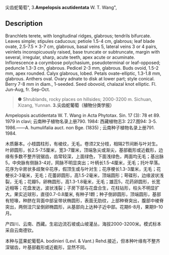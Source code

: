 尖齿蛇葡萄",
3.**Ampelopsis acutidentata** W. T. Wang",

## Description
Branchlets terete, with longitudinal ridges, glabrous; tendrils bifurcate. Leaves simple; stipules caducous; petiole 1.5-4 cm, glabrous; leaf blade ovate, 2.5-7.5 × 3-7 cm, glabrous, basal veins 5, lateral veins 3 or 4 pairs, veinlets inconspicuously raised, base truncate or subtruncate, margin with several, irregular, sharp, acute teeth, apex acute or acuminate. Inflorescence a corymbose polychasium, pseudoterminal or leaf-opposed; peduncle 1.3-3 cm, glabrous. Pedicel 2-3 mm, glabrous. Buds ovoid, 1.5-2 mm, apex rounded. Calyx glabrous, lobed. Petals ovate-elliptic, 1.3-1.8 mm, glabrous. Anthers oval. Ovary adnate to disk at lower part; style conical. Berry 7-8 mm in diam., 1-seeded. Seed obovoid, chalazal knot elliptic. Fl. Jun-Aug, fr. Sep-Oct.

> ●  Shrublands, rocky places on hillsides; 2000-3200 m. Sichuan, Xizang, Yunnan.
**3.尖齿蛇葡萄（植物分类学报）**

Ampelopsis acutidentata W. T. Wang in Acta Phytotax. Sin. 17 (3): 78 et 89. 1979 in clavi; 云南种子植物名录上册790. 1984: 西藏植物志3: 227.图94: 3-5. 1986.——A. humulifalia auct. non Bge. (1835) ; 云南种子植物名录上册791. 1984.

木质藤本。小枝圆柱形，有棱纹，无毛。卷须2叉分枝，相隔2节间断与叶对生。叶卵圆形，长2.5-7.5厘米，宽3-7厘米，顶端急尖或渐尖，基部截形或近截形，边缘有多数不整齐锐锯齿，齿常较深，上面绿色，下面浅绿色，两面均无毛；基出脉5，中央脉有侧脉3-4对，网脉不明显突出；叶柄长1.5-4厘米，无毛；托叶早落。花序为伞房状多歧聚伞花序，假顶生或与叶对生；花序梗长1.3-3厘米，无毛；花梗长2-3毫米，无毛；花蕾卵圆形，高1.5-2毫米，顶端圆形；萼碟形，边缘波状浅裂，无毛；花瓣5，卵椭圆形，高1.3-1.8毫米，无毛；雄蕊5，花药卵圆形，长宽近相等；花盘发达，波状浅裂；子房下部与花盘合生，花柱钻形，柱头不明显扩大。果实近球形，直径0.7-0.8厘米, 有种子1颗；种子倒卵圆形，顶端圆形，基部有短喙，种脐在背面中部呈带状椭圆形，表面无肋纹，上部种脊突出，腹部中棱脊突出，两侧洼穴呈倒卵椭圆形，从基部向上达种子近中部。花期6-8月，果期9-10月。

产四川、云南、西藏。生岩边流石坡或山坡灌丛，海拔2000-3200米。模式标本采自云南德钦。

本种与蓝果蛇葡萄A. bodinieri (Levl. & Vant.) Rehd.接近，但本种叶缘有不整齐深锯齿，叶基部截形或近截形，显然不同。
